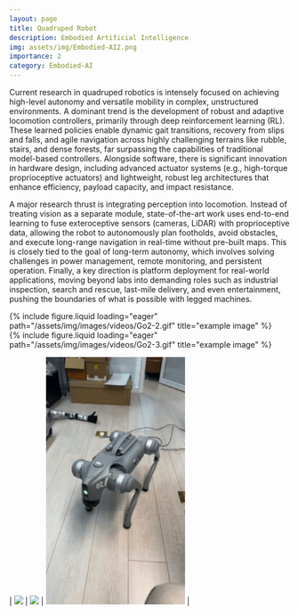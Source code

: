 ```yaml
---
layout: page
title: Quadruped Robot
description: Embodied Artificial Intelligence 
img: assets/img/Embodied-AI2.png
importance: 2
category: Embodied-AI
---
```


Current research in quadruped robotics is intensely focused on achieving high-level autonomy and versatile mobility in complex, unstructured environments. A dominant trend is the development of robust and adaptive locomotion controllers, primarily through deep reinforcement learning (RL). These learned policies enable dynamic gait transitions, recovery from slips and falls, and agile navigation across highly challenging terrains like rubble, stairs, and dense forests, far surpassing the capabilities of traditional model-based controllers. Alongside software, there is significant innovation in hardware design, including advanced actuator systems (e.g., high-torque proprioceptive actuators) and lightweight, robust leg architectures that enhance efficiency, payload capacity, and impact resistance.

A major research thrust is integrating perception into locomotion. Instead of treating vision as a separate module, state-of-the-art work uses end-to-end learning to fuse exteroceptive sensors (cameras, LiDAR) with proprioceptive data, allowing the robot to autonomously plan footholds, avoid obstacles, and execute long-range navigation in real-time without pre-built maps. This is closely tied to the goal of long-term autonomy, which involves solving challenges in power management, remote monitoring, and persistent operation. Finally, a key direction is platform deployment for real-world applications, moving beyond labs into demanding roles such as industrial inspection, search and rescue, last-mile delivery, and even entertainment, pushing the boundaries of what is possible with legged machines.

<div class="row">
    <div class="col-sm mt-3 mt-md-0">
        {% include figure.liquid loading="eager" path="/assets/img/images/videos/Go2-2.gif" title="example image"   %}
    </div>
    <div class="col-sm mt-3 mt-md-0">
        {% include figure.liquid loading="eager" path="/assets/img/images/videos/Go2-3.gif" title="example image"   %}
    </div>
</div>
<div class="caption">
</div>

| <img src="/assets/img/images/videos/Go2-1.gif" width="250"  /> | <img src="/assets/img/images/videos/Go2-2.gif" width="250"  /> | <img src="/assets/img/images/videos/Go2-3.gif" width="250"  /> | 